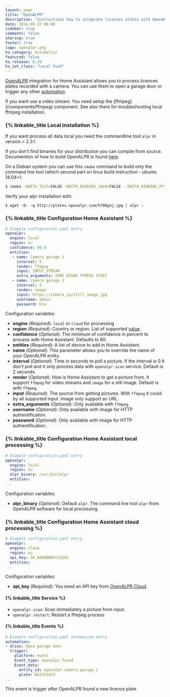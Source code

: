 ```yaml
---
layout: page
title: "OpenALPR"
description: "Instructions how to integrate licences plates with OpenALPR into Home Assistant."
date: 2016-09-22 00:00
sidebar: true
comments: false
sharing: true
footer: true
logo: openalpr.png
ha_category: Automation
featured: false
ha_release: 0.29
ha_iot_class: "Local Push"
---
```


[OpenALPR](http://www.openalpr.com/) integration for Home Assistant allows you to process licences plates recorded with a  camera. You can use them to open a garage door or trigger any other [automation](https://home-assistant.io/components/automation/).

<p class='note'>
If you want use a video stream. You need setup the [ffmpeg](/components/ffmpeg) component. See also there for troubleshooting local ffmpeg installation.
</p>

### {% linkable_title Local installation %}

If you want process all data local you need the commandline tool `alpr` in version > 2.3.1

If you don't find binaries for your distribution you can compile from source. Documention of how to build OpenALPR is found [here](https://github.com/openalpr/openalpr/wiki).

On a Debian system you can use this `cmake` command to build only the command line tool (which second part on linux build instruction - ubuntu 14.04+):

```bash
$ cmake -DWITH_TEST=FALSE -DWITH_BINDING_JAVA=FALSE --DWITH_BINDING_PYTHON=FALSE --DWITH_BINDING_GO=FALSE -DWITH_DAEMON=FALSE -DCMAKE_INSTALL_PREFIX:PATH=/usr ..
```

Verify your alpr installation with:

```
$ wget -O- -q http://plates.openalpr.com/h786poj.jpg | alpr -
```

### {% linkable_title Configuration Home Assistant %}

```yaml
# Example configuration.yaml entry
openalpr:
  engine: local
  region: eu
  confidence: 80.0
  entities:
   - name: Camera garage 1
     interval: 5
     render: ffmpeg
     input: INPUT_STREAM
     extra_arguments: SOME OTHER FFMPEG STUFF
   - name: Camera garage 2
     interval: 5
     render: image
     input: https://camera_ip/still_image.jpg
     username: admin
     password: bla
```

Configuration variables:

- **engine** (*Required*): `local` or `cloud` for processing
- **region** (*Required*): Country or region. List of supported [value](https://github.com/openalpr/openalpr/tree/master/runtime_data/config).
- **confidence** (*Optional*): The minimum of confidence in percent to process with Home Assistant. Defaults to 80. 
- **entities** (*Required*): A list of device to add in Home Assistant.
- **name** (*Optional*): This parameter allows you to override the name of your OpenALPR entity.
- **interval** (*Optional*): Time in seconds to poll a picture. If the interval is 0 It don't poll and it only process data with `openalpr.scan` service. Default is 2 seconds.
- **render** (*Optional*): How is Home Assistant to get a picture from. It support `ffmpeg` for video streams and `image` for a still image. Default is with `ffmpeg`.
- **input** (*Required*): The source from getting pictures. With `ffmpeg` it could by all supported input. Image only support an URL.
- **extra_arguments** (*Optional*): Only available with `ffmpeg`.
- **username** (*Optional*): Only available with image for HTTP authentification.
- **password** (*Optional*): Only available with image for HTTP authentification.

### {% linkable_title Configuration Home Assistant local processing %}

```yaml
# Example configuration.yaml entry
openalpr:
  engine: local
  region: eu
  alpr_binary: /usr/bin/alpr
  entities:
...
```
Configuration variables:

- **alpr_binary** (*Optional*): Default `alpr`. The command line tool `alpr` from OpenALPR software for local processing.

### {% linkable_title Configuration Home Assistant cloud processing %}

```yaml
# Example configuration.yaml entry
openalpr:
  engine: cloud
  region: eu
  api_key: SK_AAABBBBCCCEEEE
  entities:
...
```

Configuration variables:

- **api_key** (*Required*): You need an API key from  [OpenALPR Cloud](https://cloud.openalpr.com/).

#### {% linkable_title Service %}

- `openalpr.scan`: Scan immediately a picture from input.
- `openalpr.restart`: Restart a ffmpeg process

#### {% linkable_title Events %}

```yaml
# Example configuration.yaml automation entry
automation:
- alias: Open garage door
  trigger:
    platform: event
    Event_type: openalpr.found
    Event_data:
      entity_id: openalpr.camera_garage_1
      plate: BE2183423
...
```

This event is trigger after OpenALPR found a new licence plate.
